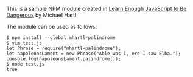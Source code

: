 This is a sample NPM module created in [Learn Enough JavaScript to Be Dangerous](https://www.learnenough.com/javascript-tutorial) by Michael Hartl 

The module can be used as follows:

```
$ npm install --global mhartl-palindrome
$ vim test.js
let Phrase = require("mhartl-palindrome");
let napoleonsLament = new Phrase("Able was I, ere I saw Elba.");
console.log(napoleonsLament.palindrome());
$ node test.js
true
```